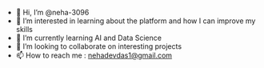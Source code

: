 - 👋 Hi, I’m @neha-3096
- 👀 I’m interested in learning about the platform and how I can improve my skills
- 🌱 I’m currently learning AI and Data Science
- 💞️ I’m looking to collaborate on interesting projects
- 📫 How to reach me : nehadevdas1@gmail.com

<!---
neha-3096/neha-3096 is a ✨ special ✨ repository because its `README.md` (this file) appears on your GitHub profile.
You can click the Preview link to take a look at your changes.
--->
